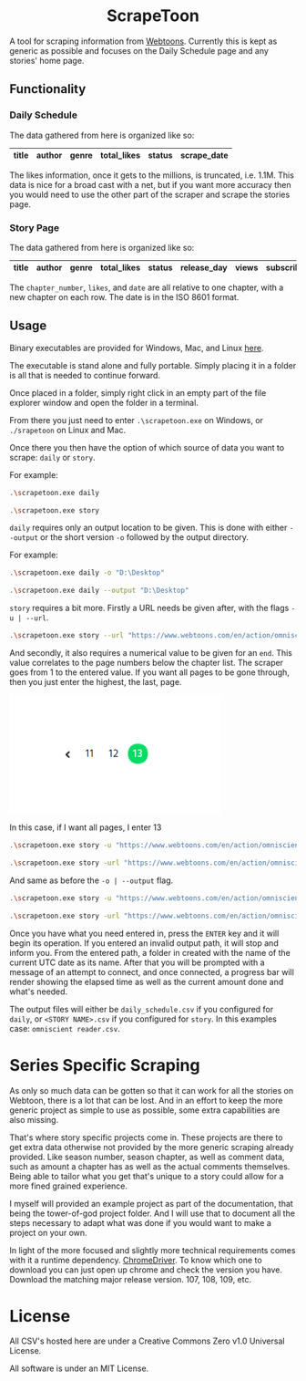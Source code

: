 <h1 style="text-align: center;">ScrapeToon</h1>

A tool for scraping information from [Webtoons](https://www.webtoons.com/). Currently this is kept as generic as possible and focuses on the Daily Schedule page and any stories' home page.

## Functionality

### Daily Schedule

The data gathered from here is organized like so:

|title|author|genre|total_likes|status| scrape_date|
|:---:|:----:|:---:|:---------:|:----:|:----------:|

The likes information, once it gets to the millions, is truncated, i.e. 1.1M. This data is nice for a broad cast with a net, but if you want more accuracy then you would need to use the other part of the scraper and scrape the stories page.

### Story Page

The data gathered from here is organized like so:

|title|author|genre|total_likes|status|release_day|views|subscribers|rating|chapter_number|likes|date| scrape_date|
|:---:|:----:|:---:|:---------:|:----:|:---------:|:---:|:---------:|:----:|:------------:|:---:|:--:|:----------:|

The `chapter_number`, `likes`, and `date` are all relative to one chapter, with a new chapter on each row. The date is in the ISO 8601 format.

## Usage

Binary executables are provided for Windows, Mac, and Linux [here](https://github.com/RoloEdits/webtoon-scraper/releases).

The executable is stand alone and fully portable. Simply placing it in a folder is all that is needed to continue forward.

Once placed in a folder, simply right click in an empty part of the file explorer window and open the folder in a terminal.

From there you just need to enter `.\scrapetoon.exe` on Windows, or `./srapetoon` on Linux and Mac.

Once there you then have the option of which source of data you want to scrape: `daily` or `story`.

For example:

```bash
.\scrapetoon.exe daily
```

```bash
.\scrapetoon.exe story
```

`daily` requires only an output location to be given. This is done with either `--output` or the short version `-o` followed by the output directory.

For example:

```bash
.\scrapetoon.exe daily -o "D:\Desktop"
```

```bash
.\scrapetoon.exe daily --output "D:\Desktop"
```

`story` requires a bit more. Firstly a URL needs be given after, with the flags `-u | --url`.

```bash
.\scrapetoon.exe story --url "https://www.webtoons.com/en/action/omniscient-reader/list?title_no=2154"
```

And secondly, it also requires a numerical value to be given for an `end`. This value correlates to the page numbers below the chapter list. The scraper goes from 1 to the entered value. If you want all pages to be gone through, then you just enter the highest, the last, page.

<img src="imgs/omniscient_reader_page_numbers.png">

In this case, if I want all pages, I enter 13

```bash
.\scrapetoon.exe story -u "https://www.webtoons.com/en/action/omniscient-reader/list?title_no=2154" -e 13
```

```bash
.\scrapetoon.exe story -url "https://www.webtoons.com/en/action/omniscient-reader/list?title_no=2154" --end-page 13
```

And same as before the `-o | --output` flag.

```bash
.\scrapetoon.exe story -u "https://www.webtoons.com/en/action/omniscient-reader/list?title_no=2154" -e 13 -o "D:\Desktop"
```

```bash
.\scrapetoon.exe story -url "https://www.webtoons.com/en/action/omniscient-reader/list?title_no=2154" --end-page 13 --output "D:\Desktop"
```

Once you have what you need entered in, press the `ENTER` key and it will begin its operation. If you entered an invalid output path, it will stop and inform you. From the entered path, a folder in created with the name of the current UTC date as its name. After that you will be prompted with a message of an attempt to connect, and once connected, a progress bar will render showing the elapsed time as well as the current amount done and what's needed.

The output files will either be `daily_schedule.csv` if you configured for `daily`, or `<STORY NAME>.csv` if you configured for `story`. In this examples case: `omniscient reader.csv`.

# Series Specific Scraping

As only so much data can be gotten so that it can work for all the stories on Webtoon, there is a lot that can be lost. And in an effort to keep the more generic project as simple to use as possible, some extra capabilities are also missing.

That's where story specific projects come in. These projects are there to get extra data otherwise not provided by the more generic scraping already provided. Like season number, season chapter, as well as comment data, such as amount a chapter has as well as the actual comments themselves. Being able to tailor what you get that's unique to a story could allow for a more fined grained experience.

I myself will provided an example project as part of the documentation, that being the tower-of-god project folder. And I will use that to document all the steps necessary to adapt what was done if you would want to make a project on your own.

In light of the more focused and slightly more technical requirements comes with it a runtime dependency. [ChromeDriver](https://chromedriver.chromium.org/downloads). To know which one to download you can just open up chrome and check the version you have. Download the matching major release version. 107, 108, 109, etc.




# License

All CSV's hosted here are under a Creative Commons Zero v1.0 Universal License.

All software is under an MIT License.
